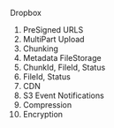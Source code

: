 Dropbox

1) PreSigned URLS
2) MultiPart Upload
3) Chunking
4) Metadata FileStorage
5) ChunkId, FileId, Status
6) FileId, Status
7) CDN
8) S3 Event Notifications
9) Compression
10) Encryption

